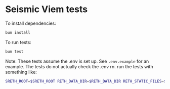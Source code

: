 # Seismic Viem tests

To install dependencies:

```bash
bun install
```

To run tests:

```bash
bun test
```

Note: These tests assume the .env is set up. See `.env.example` for an example.
The tests do not actually check the .env rn. run the tests with something like:
```bash
SRETH_ROOT=$SRETH_ROOT RETH_DATA_DIR=$RETH_DATA_DIR RETH_STATIC_FILES=$RETH_STATIC_FILES bun viem:test 
```